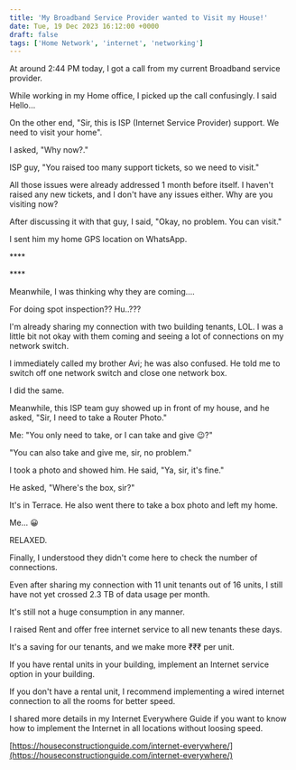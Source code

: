 ```yaml
---
title: 'My Broadband Service Provider wanted to Visit my House!'
date: Tue, 19 Dec 2023 16:12:00 +0000
draft: false
tags: ['Home Network', 'internet', 'networking']
---
```


At around 2:44 PM today, I got a call from my current Broadband service provider.

While working in my Home office, I picked up the call confusingly. I said Hello… 

On the other end, "Sir, this is ISP (Internet Service Provider) support. We need to visit your home".

I asked, "Why now?."

ISP guy, "You raised too many support tickets, so we need to visit."

All those issues were already addressed 1 month before itself. I haven't raised any new tickets, and I don't have any issues either. Why are you visiting now?

After discussing it with that guy, I said, "Okay, no problem. You can visit."

I sent him my home GPS location on WhatsApp.

\*\*\*\*

\*\*\*\*

Meanwhile, I was thinking why they are coming….

For doing spot inspection?? Hu..???

I'm already sharing my connection with two building tenants, LOL. I was a little bit not okay with them coming and seeing a lot of connections on my network switch.

I immediately called my brother Avi; he was also confused. He told me to switch off one network switch and close one network box.

I did the same.

Meanwhile, this ISP team guy showed up in front of my house, and he asked, "Sir, I need to take a Router Photo."

Me: "You only need to take, or I can take and give 😉?"

"You can also take and give me, sir, no problem."

I took a photo and showed him. He said, "Ya, sir, it's fine."

He asked, "Where's the box, sir?"

It's in Terrace. He also went there to take a box photo and left my home.

Me… 😀

RELAXED.

Finally, I understood they didn't come here to check the number of connections.

Even after sharing my connection with 11 unit tenants out of 16 units, I still have not yet crossed 2.3 TB of data usage per month.

It's still not a huge consumption in any manner.

I raised Rent and offer free internet service to all new tenants these days.

It's a saving for our tenants, and we make more ₹₹₹ per unit.

If you have rental units in your building, implement an Internet service option in your building.

If you don't have a rental unit, I recommend implementing a wired internet connection to all the rooms for better speed.

I shared more details in my Internet Everywhere Guide if you want to know how to implement the Internet in all locations without loosing speed.

[https://houseconstructionguide.com/internet-everywhere/](https://houseconstructionguide.com/internet-everywhere/)